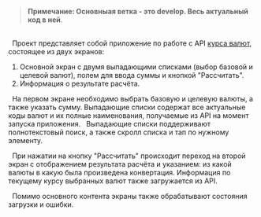 > **Примечание: Основныая ветка - это develop. Весь актуальный код в ней**.

\
&nbsp; Проект представляет собой приложение по работе с API [курса валют](https://www.exchangerate-api.com/),
состоящее из двух экранов:
1. Основной экран с двумя выпадающими списками (выбор базовой и целевой валют), полем для ввода суммы
и кнопкой "Рассчитать".
2. Информация о результате расчёта.

&nbsp; На первом экране необходимо выбрать базовую и целевую валюты, а также указать сумму.
Выпадающие списки содержат все актуальные коды валют и их полные наименования, получаемые из API
на момент запуска приложения.
&nbsp; Выпадающие списки поддерживают полнотекстовый поиск, а также скролл списка и тап по
нужному элементу.

&nbsp; При нажатии на кнопку "Рассчитать" происходит переход на второй экран с отображением
результата расчёта и указанием: из какой валюты в какую была произведена конвертация.
Информация по текущему курсу выбранных валют также загружается из API.

&nbsp; Помимо основного контента экраны также обрабатывают состояния загрузки и ошибки.
